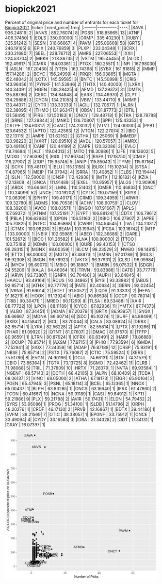 # biopick2021
Percent of original price and number of entrants for each ticket for [Biopick2021](https://twitter.com/hashtag/Biopick2021)
|ticker | nrml_price| freq|
|:------|----------:|----:|
|SAVA   |  936.24819|    2|
|ANVS   |  852.76074|    8|
|PDSB   |  518.85965|   13|
|ATNF   |  406.37450|    1|
|EOLS   |  350.00000|    1|
|ORMP   |  335.40230|    1|
|RUBY   |  325.91242|    1|
|SESN   |  316.66667|    4|
|PAVM   |  255.06608|   58|
|GRTS   |  246.19165|    6|
|EPIX   |  240.76859|    3|
|PLXP   |  233.04348|    1|
|BCRX   |  230.21680|    7|
|SEEL   |  228.76712|    2|
|AMRS   |  227.06553|    1|
|XXII   |  224.53704|    2|
|MRKR   |  218.36735|    2|
|VSTM   |  195.45455|    3|
|ALDX   |  192.49617|    1|
|CMRX   |  184.03361|    2|
|PTGX   |  180.25511|    1|
|INFI   |  167.98030|    1|
|ASLN   |  167.20430|    3|
|YTEN   |  163.74368|    1|
|SYBX   |  161.81818|    2|
|IMMP   |  157.14286|    2|
|BCYC   |  156.24999|    4|
|PRQR   |  156.03865|    1|
|MGTA   |  152.48042|    3|
|LCTX   |  145.59585|    3|
|BNTC   |  145.50898|    5|
|CRIS   |  143.96456|   11|
|PYNKF  |  141.53846|    2|
|THTX   |  140.40000|    1|
|LXRX   |  140.34091|    2|
|HGEN   |  138.28425|    4|
|AFMD   |  137.29373|   31|
|DMTK   |  135.88786|    2|
|CERC   |  134.84848|    4|
|EARS   |  134.46970|    2|
|CLPT   |  134.29888|    3|
|CYCN   |  134.21053|    3|
|VBIV   |  133.44710|    8|
|ARMP   |  133.44371|    2|
|CYTR   |  133.33333|    1|
|ACIU   |  132.70677|    1|
|ALRN   |  132.38095|    4|
|THMO   |  131.96347|    1|
|OBSV   |  131.87773|    2|
|DTIL   |  131.58495|    1|
|PIRS   |  131.50183|    8|
|ONCY   |  129.48718|    1|
|KTRA   |  128.78788|    2|
|SRNE   |  127.29844|    3|
|MNKD   |  126.70807|    1|
|SPPI   |  125.43353|    1|
|CRTPF  |  124.60317|    2|
|CVAC   |  124.23032|    1|
|VTVT   |  124.00000|    4|
|PPBT   |  123.64532|    1|
|APTO   |  122.42563|   12|
|VTGN   |  122.27074|    3|
|IBIO   |  122.13115|    2|
|AMPE   |  121.62162|    2|
|GTHX   |  121.25069|    1|
|MMEDF  |  120.96220|    2|
|VXRT   |  120.69510|    2|
|AVDL   |  120.57057|    3|
|AMRX   |  120.49180|    1|
|CANF   |  120.44199|    2|
|CAPR   |  120.32086|    3|
|EVLO   |  119.74684|    1|
|ALT    |  119.04013|    2|
|MITO   |  118.30986|    1|
|LIFE   |  118.13602|    5|
|MDXG   |  117.90393|    1|
|RIGL   |  117.86744|    2|
|RAFA   |  117.18750|    1|
|CMLF   |  116.27907|    2|
|ZIOP   |  115.95745|    5|
|ANIP   |  115.85043|    1|
|TYME   |  115.67164|    3|
|SCYX   |  115.48117|    1|
|BLU    |  115.13158|    3|
|BLRX   |  115.10204|    3|
|STSA   |  114.87965|    1|
|MEIP   |  114.07942|    4|
|SRRA   |  113.40852|    1|
|CLBS   |  113.19444|    3|
|SLN    |  112.50000|    1|
|CNSP   |  112.42938|    1|
|IMTX   |  112.18182|    6|
|KZIA   |  112.13808|    4|
|GNCA   |  111.91489|    3|
|EXEL   |  110.95957|    1|
|ALGS   |  110.90908|    2|
|ARDX   |  110.66461|    2|
|LMNL   |  110.51402|    1|
|OMER   |  110.46833|    1|
|ONCT   |  110.24096|   52|
|JNCE   |  110.19202|    1|
|CYTK   |  110.07159|    1|
|KRYS   |  110.06396|    1|
|SPHRY  |  109.40171|    1|
|CRMD   |  109.34959|    1|
|ARWR   |  109.32780|    8|
|ADMS   |  108.70536|    1|
|ACHV   |  108.60759|    2|
|CLOV   |  108.39206|    1|
|AVCO   |  108.03571|    1|
|BNGO   |  107.91667|    7|
|APLS   |  107.69372|    1|
|ATNM   |  107.25191|    7|
|EYPT   |  106.88124|    1|
|CDTX   |  106.79612|    1|
|PBLA   |  106.62983|    1|
|OPGN   |  106.51163|    2|
|XBIO   |  106.27907|    2|
|APRE   |  105.70825|    1|
|NTEC   |  104.95868|    1|
|CWBR   |  104.54545|    1|
|IVA    |  104.23317|    2|
|CTMX   |  103.98230|    3|
|BEAM   |  103.19943|    1|
|PCSA   |  103.16742|    1|
|MTP    |  103.00000|    1|
|NBIX   |  102.65985|    1|
|ABEO   |  102.36686|    2|
|DARE   |  101.52672|    1|
|BIOC   |  101.26582|    1|
|ALNA   |  100.80000|    2|
|TTOO   |  100.75188|    2|
|KDMN   |  100.00000|    1|
|QURE   |   99.40153|    1|
|CTSO   |   99.28315|    1|
|MGNX   |   98.60359|    1|
|BLCM   |   98.23529|    2|
|NWBO   |   98.14815|    9|
|ETTX   |   98.00000|    2|
|MGTX   |   97.48873|    1|
|AMRN   |   97.01789|    1|
|RGLS   |   96.92308|    3|
|IMGN   |   96.76923|    1|
|VKTX   |   96.37931|    2|
|CLSD   |   96.09984|    4|
|MYOV   |   95.69070|    1|
|MBIO   |   95.18987|    1|
|BMRN   |   95.07532|    1|
|SDGR   |   94.55209|    1|
|KALA   |   94.46064|   10|
|TRVN   |   93.83886|    1|
|CATB   |   93.77778|    2|
|ARVN   |   93.73807|    1|
|GNPX   |   93.70460|    3|
|AUPH   |   93.64845|    4|
|HAACU  |   93.49164|    1|
|RCUS   |   93.34862|    1|
|BYSI   |   93.33882|    1|
|ABUS   |   92.85714|    3|
|ATHX   |   92.77778|    3|
|FATE   |   92.40634|    3|
|GERN   |   92.02454|    1|
|VRNA   |   91.69014|    2|
|ACET   |   91.50522|    2|
|LQDA   |   91.33333|    2|
|HEPA   |   91.16279|    6|
|HOOK   |   91.13924|    1|
|ABIO   |   90.86538|    1|
|COCP   |   90.78014|    1|
|TRIB   |   90.30471|    1|
|MREO   |   90.11299|    8|
|TLSA   |   89.53488|    1|
|XAIR   |   88.77722|   18|
|LPCN   |   88.11189|    1|
|CYCC   |   87.82936|   11|
|YMTX   |   87.74373|    1|
|ALBO   |   87.34451|    1|
|ADMA   |   87.20379|    1|
|GRTX   |   86.93957|    1|
|SNGX   |   86.66667|    2|
|MDNA   |   86.60714|    6|
|SDC    |   85.10274|    1|
|SURF   |   84.88499|    1|
|BXRX   |   84.15842|    2|
|BCLI   |   83.70044|    3|
|CALA   |   83.08824|    5|
|DRRX   |   82.85714|    1|
|LYRA   |   82.56228|    2|
|APTX   |   82.55814|    1|
|LPTX   |   81.19266|   11|
|PHAR   |   81.09920|    2|
|QTNT   |   81.07607|    2|
|DMAC   |   81.07570|    6|
|TFFP   |   80.96591|    1|
|LTRN   |   80.87924|    1|
|CFRX   |   80.83491|    2|
|HARP   |   78.86889|    2|
|OCUP   |   78.85714|    1|
|AXSM   |   77.97151|    3|
|PHIO   |   77.93594|    6|
|GMDA   |   77.52941|    3|
|SIOX   |   77.24359|   18|
|ADAP   |   76.87188|   12|
|CRSP   |   75.93191|    1|
|NBSE   |   75.85714|    2|
|FSTX   |   75.76087|    2|
|CTIC   |   75.59524|    1|
|XERS   |   75.51789|    8|
|EVGN   |   74.90196|    1|
|OCUL   |   74.66131|    1|
|BTAI   |   74.31579|    1|
|CBIO   |   73.86364|    1|
|TGTX   |   73.13725|    8|
|SGMO   |   72.42462|   11|
|CLRB   |   71.98068|    5|
|TRIL   |   71.37809|   10|
|HRTX   |   71.28379|    1|
|NVTA   |   69.93584|    1|
|NGENF  |   68.57143|    2|
|DCTH   |   68.42105|    3|
|ALPN   |   68.10409|    2|
|TCDA   |   68.06137|    2|
|VINC   |   68.05000|    2|
|ATHA   |   67.18173|    1|
|EIGR   |   65.90164|    2|
|PGEN   |   65.47945|    3|
|PSNL   |   65.18114|    3|
|BCEL   |   65.12365|    1|
|NNOX   |   65.00437|    1|
|BLPH   |   63.83285|    1|
|ONCS   |   63.16640|    1|
|IFRX   |   61.47860|    2|
|TCON   |   60.41667|   10|
|NCNA   |   59.91189|    1|
|CASI   |   59.64912|    1|
|KPTI   |   59.21986|    9|
|PLX    |   59.21788|    2|
|AVIR   |   59.17431|    1|
|ELDN   |   54.79452|    2|
|SYRS   |   53.96086|    1|
|PROG   |   51.34100|    1|
|SLDB   |   51.14796|    2|
|ORPH   |   48.20276|    1|
|CRDF   |   46.17130|    2|
|PRVB   |   42.16867|    1|
|BDTX   |   39.44186|    1|
|EVFM   |   39.21569|    7|
|OTIC   |   38.38057|    1|
|EPGNF  |   33.75912|    1|
|CNCE   |   33.49094|    4|
|CYDY   |   33.16583|    3|
|IDRA   |   31.34328|    2|
|ODT    |   17.34131|    1|
|GRAY   |   16.07397|    1|
![retvspicks](biopicks.png?raw=true)
